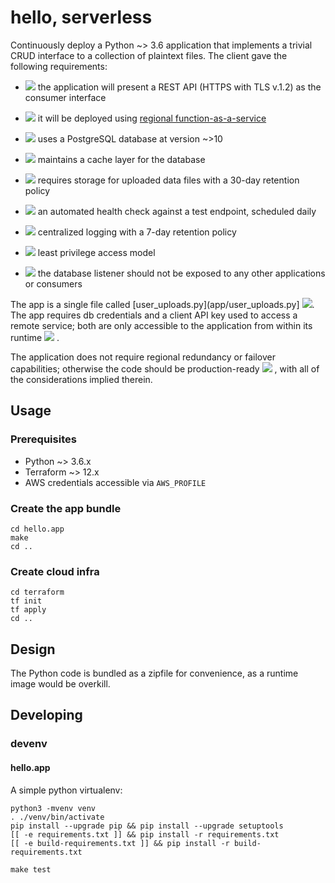# hello, serverless

Continuously deploy a Python ~> 3.6 application that implements a
trivial CRUD interface to a collection of plaintext files. The client
gave the following requirements:

- [![](https://github.com/christopher-demarco/nuvalence-interview/actions/workflows/feature-rest-api.yml/badge.svg)](.github/workflows/feature-rest-api.yml)
  the application will present a REST API (HTTPS with TLS v.1.2) as the consumer interface

- [![](https://github.com/christopher-demarco/nuvalence-interview/actions/workflows/feature-lambda.yml/badge.svg)](.github/workflows/feature-lambda.yml)
  it will be deployed using [regional function-as-a-service](terraform/lambda.tf)

- [![](https://github.com/christopher-demarco/nuvalence-interview/actions/workflows/feature-database.yml/badge.svg)](.github/workflows/feature-database.yml)
  uses a PostgreSQL database at version ~>10

- [![](https://github.com/christopher-demarco/nuvalence-interview/actions/workflows/feature-cache.yml/badge.svg)](.github/workflows/feature-cache.yml)
  maintains a cache layer for the database

- [![](https://github.com/christopher-demarco/nuvalence-interview/actions/workflows/feature-cache.yml/badge.svg)](.github/workflows/feature-cache.yml)
  requires storage for uploaded data files with a 30-day retention policy

- [![](https://github.com/christopher-demarco/nuvalence-interview/actions/workflows/feature-healthcheck.yml/badge.svg)](.github/workflows/feature-healthcheck.yml)
  an automated health check against a test endpoint, scheduled daily

- [![](https://github.com/christopher-demarco/nuvalence-interview/actions/workflows/feature-logging.yml/badge.svg)](.github/workflows/feature-logging.yml)
  centralized logging with a 7-day retention policy

- [![](https://github.com/christopher-demarco/nuvalence-interview/actions/workflows/feature-least-privilege.yml/badge.svg)](.github/workflows/feature-least-privilege.yml)
  least privilege access model

- [![](https://github.com/christopher-demarco/nuvalence-interview/actions/workflows/feature-database.yml/badge.svg)](.github/workflows/feature-database.yml)
  the database listener should not be exposed to any other applications or consumers


The app is a single file called [user_uploads.py](app/user_uploads.py]
[![](https://github.com/christopher-demarco/nuvalence-interview/actions/workflows/unit-tests.yml/badge.svg)](app/hello_test.py).
The app requires db credentials and a client API key used to
access a remote service; both are only accessible to the application
from within its runtime 
[![](https://github.com/christopher-demarco/nuvalence-interview/actions/workflows/feature-secrets.yml/badge.svg)](.github/workflows/feature-secrets.yml)
.

The application does not require regional redundancy or failover
capabilities; otherwise the code should be production-ready
[![](https://github.com/christopher-demarco/nuvalence-interview/actions/workflows/feature-production.yml/badge.svg)](.github/workflows/feature-production.yml)
, with all
of the considerations implied therein.



## Usage

### Prerequisites

  - Python ~> 3.6.x
  - Terraform ~> 12.x
  - AWS credentials accessible via `AWS_PROFILE`
  
### Create the app bundle

```
cd hello.app
make
cd ..
```


### Create cloud infra

```
cd terraform
tf init
tf apply
cd ..
```


## Design

The Python code is bundled as a zipfile for convenience, as a runtime
image would be overkill.


## Developing

### devenv

#### hello.app

A simple python virtualenv: 

```
python3 -mvenv venv
. ./venv/bin/activate
pip install --upgrade pip && pip install --upgrade setuptools
[[ -e requirements.txt ]] && pip install -r requirements.txt
[[ -e build-requirements.txt ]] && pip install -r build-requirements.txt
```

`make test`


